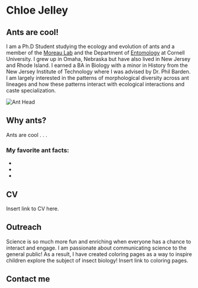 # Chloe Jelley
## Ants are cool!

I am a Ph.D Student studying the ecology and evolution of ants and a member of the [Moreau Lab](https://www.moreaulab.entomology.cornell.edu/) and the Department of [Entomology](https://entomology.cals.cornell.edu/) at Cornell University. I grew up in Omaha, Nebraska but have also lived in New Jersey and Rhode Island. I earned a BA in Biology with a minor in History from the New Jersey Institute of Technology where I was advised by Dr. Phil Barden. I am largely interested in the patterns of morphological diversity across ant lineages and how these patterns interact with ecological interactions and caste specialization. 

![Ant Head](anthead.png)

## Why ants? 

Ants are cool . . .

### My favorite ant facts:
- 
-
-

## CV

Insert link to CV here. 

## Outreach 

Science is so much more fun and enriching when everyone has a chance to interact and engage. I am passionate about communicating science to the general public! As a result, I have created coloring pages as a way to inspire children explore the subject of insect biology! 
Insert link to coloring pages. 

## Contact me 

